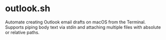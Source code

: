 # outlook.sh
Automate creating Outlook email drafts on macOS from the Terminal. Supports piping body text via stdin and attaching multiple files with absolute or relative paths.
